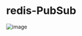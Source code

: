 # redis-PubSub


![image](https://github.com/akash202k/redis-PubSub/assets/76225409/820e4137-dc9a-4924-b60f-aa7ee5a64788)
